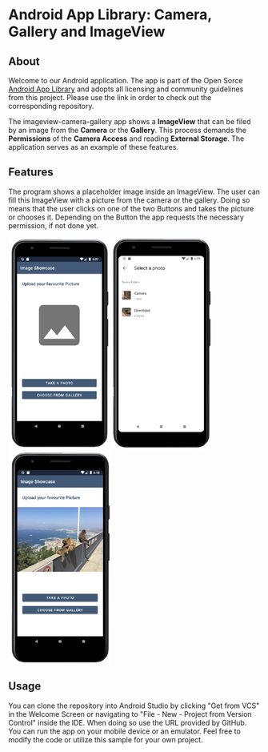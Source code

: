 # Android App Library: Camera, Gallery and ImageView

## About
Welcome to our Android application. The app is part of the Open Sorce [Android App Library](https://github.com/LukPle/android-app-library.git) 
and adopts all licensing and community guidelines from this project. Please use the link in order to check out the corresponding repository.

The imageview-camera-gallery app shows a **ImageView** that can be filed by an image from the **Camera** or the **Gallery**.
This process demands the **Permissions** of the **Camera Access** and reading **External Storage**. The application serves as an example of these features.

## Features
The program shows a placeholder image inside an ImageView. The user can fill this ImageView with a picture from the camera or the gallery. Doing so means that the user
clicks on one of the two Buttons and takes the picture or chooses it. Depending on the Button the app requests the necessary permission, if not done yet. </br>

![](demo_pictures/Screen1.png)
![](demo_pictures/Screen2.png)
![](demo_pictures/Screen3.png)

## Usage
You can clone the repository into Android Studio by clicking "Get from VCS" in the Welcome Screen or navigating to "File - New - Project from Version Control" inside 
the IDE. When doing so use the URL provided by GitHub. You can run the app on your mobile device or an emulator. Feel free to modify the code or utilize this sample 
for your own project.
